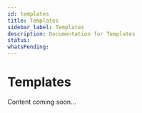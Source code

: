 ```yaml
---
id: templates
title: Templates
sidebar_label: Templates
description: Documentation for Templates
status: 
whatsPending: 
---
```


# Templates

Content coming soon...

